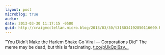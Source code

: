 ```yaml
---
layout: post
microblog: true
audio: 
date: 2013-03-30 11:17:15 -0500
guid: http://craigmcclellan.micro.blog/2013/03/30/t318034192850116609.html
---
```

"You Didn’t Make the Harlem Shake Go Viral — Corporations Did" The meme may be dead, but this is fascinating.  [t.co/pUkQpI6zv...](http://t.co/pUkQpI6zvp)
